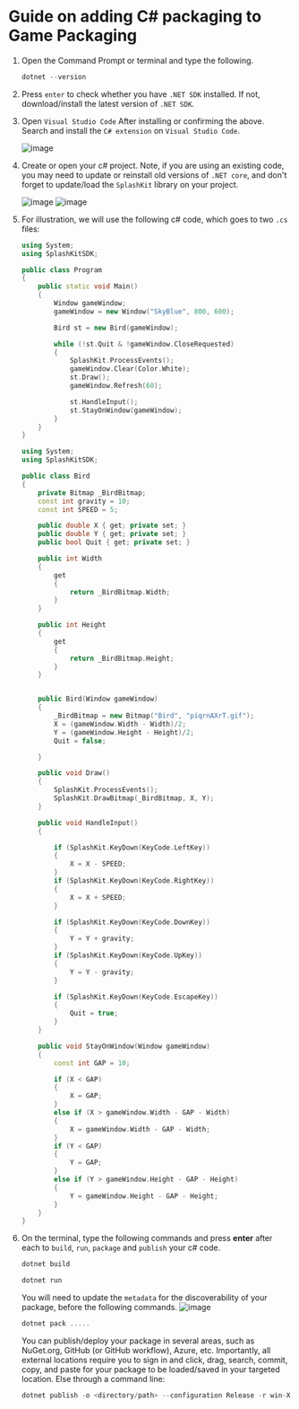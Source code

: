# Guide on adding C# packaging to Game Packaging

1. Open the Command Prompt or terminal and type the following.

   ```cpp
   dotnet --version
   ```

2. Press `enter` to check whether you have `.NET SDK` installed. If not, download/install the latest
   version of `.NET SDK`.

3. Open `Visual Studio Code` After installing or confirming the above. Search and install the
   `C# extension` on `Visual Studio Code`.

   ![image](images/publ0.png)

4. Create or open your c# project. Note, if you are using an existing code, you may need to update
   or reinstall old versions of `.NET core`, and don't forget to update/load the `SplashKit` library
   on your project.

   ![image](images/publ.png) ![image](images/publ2.png)

5. For illustration, we will use the following c# code, which goes to two `.cs` files:

   ```cpp
   using System;
   using SplashKitSDK;

   public class Program
   {
       public static void Main()
       {
           Window gameWindow;
           gameWindow = new Window("SkyBlue", 800, 600);

           Bird st = new Bird(gameWindow);

           while (!st.Quit & !gameWindow.CloseRequested)
           {
               SplashKit.ProcessEvents();
               gameWindow.Clear(Color.White);
               st.Draw();
               gameWindow.Refresh(60);

               st.HandleInput();
               st.StayOnWindow(gameWindow);
           }
       }
   }
   ```

   ```cpp
   using System;
   using SplashKitSDK;

   public class Bird
   {
       private Bitmap _BirdBitmap;
       const int gravity = 10;
       const int SPEED = 5;

       public double X { get; private set; }
       public double Y { get; private set; }
       public bool Quit { get; private set; }

       public int Width
       {
           get
           {
               return _BirdBitmap.Width;
           }
       }

       public int Height
       {
           get
           {
               return _BirdBitmap.Height;
           }
       }


       public Bird(Window gameWindow)
       {
           _BirdBitmap = new Bitmap("Bird", "piqrnAXrT.gif");
           X = (gameWindow.Width - Width)/2;
           Y = (gameWindow.Height - Height)/2;
           Quit = false;

       }

       public void Draw()
       {
           SplashKit.ProcessEvents();
           SplashKit.DrawBitmap(_BirdBitmap, X, Y);
       }

       public void HandleInput()
       {

           if (SplashKit.KeyDown(KeyCode.LeftKey))
           {
               X = X - SPEED;
           }
           if (SplashKit.KeyDown(KeyCode.RightKey))
           {
               X = X + SPEED;
           }

           if (SplashKit.KeyDown(KeyCode.DownKey))
           {
               Y = Y + gravity;
           }
           if (SplashKit.KeyDown(KeyCode.UpKey))
           {
               Y = Y - gravity;
           }

           if (SplashKit.KeyDown(KeyCode.EscapeKey))
           {
               Quit = true;
           }
       }

       public void StayOnWindow(Window gameWindow)
       {
           const int GAP = 10;

           if (X < GAP)
           {
               X = GAP;
           }
           else if (X > gameWindow.Width - GAP - Width)
           {
               X = gameWindow.Width - GAP - Width;
           }
           if (Y < GAP)
           {
               Y = GAP;
           }
           else if (Y > gameWindow.Height - GAP - Height)
           {
               Y = gameWindow.Height - GAP - Height;
           }
       }
   }
   ```

6. On the terminal, type the following commands and press **enter** after each to `build`, `run`,
   `package` and `publish` your c# code.

   ```cpp
   dotnet build
   ```

   ```cpp
   dotnet run
   ```

   You will need to update the `metadata` for the discoverability of your package, before the
   following commands. ![image](images/publ3.png)

   ```cpp
   dotnet pack .....
   ```

   You can publish/deploy your package in several areas, such as NuGet.org, GitHub (or GitHub
   workflow), Azure, etc. Importantly, all external locations require you to sign in and click,
   drag, search, commit, copy, and paste for your package to be loaded/saved in your targeted
   location. Else through a command line:

   ```cpp
   dotnet publish -o <directory/path> --configuration Release -r win-X64 --no-self-contained --version-suffix <version-number>
   ```

